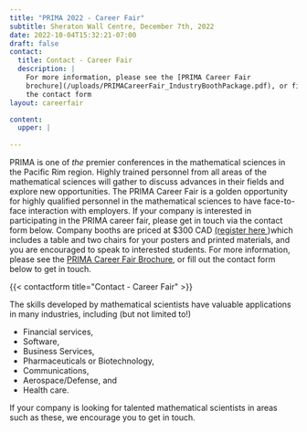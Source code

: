 ```yaml
---
title: "PRIMA 2022 - Career Fair"
subtitle: Sheraton Wall Centre, December 7th, 2022
date: 2022-10-04T15:32:21-07:00
draft: false
contact:
  title: Contact - Career Fair
  description: |
    For more information, please see the [PRIMA Career Fair
    brochure](/uploads/PRIMACareerFair_IndustryBoothPackage.pdf), or fill out
    the contact form
layout: careerfair

content:
  upper: |
  
---
```



PRIMA is one of _the_ premier conferences in the mathematical sciences in the
Pacific Rim region. Highly trained personnel from all areas of the mathematical
sciences will gather to discuss advances in their fields and explore new
opportunities.  The PRIMA Career Fair is a golden opportunity for highly
qualified personnel in the mathematical sciences to have face-to-face
interaction with employers.  If your company is interested in participating in
the PRIMA career fair, please get in touch via the contact form below.  Company
booths are priced at $300 CAD [(register here <i class="fa fa-external-link" aria-hidden="true"></i>
](https://events.eply.com/PRIMA2022))which includes a
table and two chairs for your posters and printed materials, and you are
encouraged to speak to interested students.  For more information, please see
the [PRIMA Career Fair
Brochure](/uploads/PRIMACareerFair_IndustryBoothPackage.pdf), or fill out the
contact form below to get in touch.


{{< contactform title="Contact - Career Fair" >}}

The skills developed by mathematical scientists have
valuable applications in many industries, including (but not limited to!)

 * Financial services,
 * Software,
 * Business Services,
 * Pharmaceuticals or Biotechnology,
 * Communications,
 * Aerospace/Defense, and
 * Health care.

If your company is looking for talented mathematical scientists in areas such as
these, we encourage you to get in touch.
